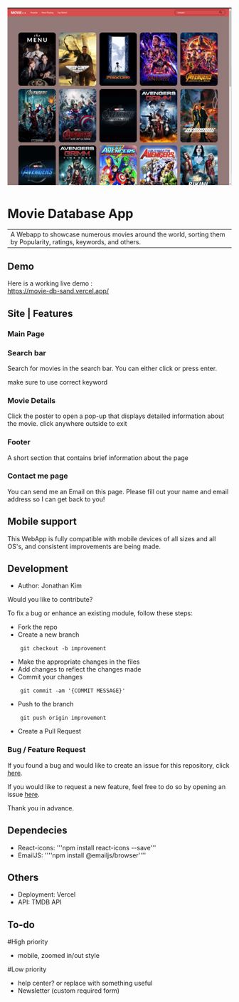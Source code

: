 # ![WebApp](https://github.com/jkim1998/Movie-DB-/blob/main/screenshot/page1.png)
# Movie Database App
<table>
<tr>
<td>
  A Webapp to showcase numerous movies around the world, sorting them by Popularity, ratings, keywords, and others. 
</td>
</tr>
</table>


## Demo
Here is a working live demo :  
https://movie-db-sand.vercel.app/


## Site | Features

### Main Page

### Search bar

Search for movies in the search bar.
You can either click or press enter.


make sure to use correct keyword

### Movie Details

Click the poster to open a pop-up that displays detailed information about the movie. click anywhere outside to exit 

### Footer

A short section that contains brief information about the page 

### Contact me page

You can send me an Email on this page. Please fill out your name and email address so I can get back to you!


## Mobile support
This WebApp is fully compatible with mobile devices of all sizes and all OS's, and consistent improvements are being made.


## Development
- Author: Jonathan Kim

Would you like to contribute?

To fix a bug or enhance an existing module, follow these steps:

- Fork the repo
- Create a new branch 
```
    git checkout -b improvement
```
- Make the appropriate changes in the files
- Add changes to reflect the changes made
- Commit your changes 
```
    git commit -am '{COMMIT MESSAGE}'
```
- Push to the branch 
```
    git push origin improvement
```
- Create a Pull Request 

### Bug / Feature Request

If you found a bug and would like to create an issue for this repository, click [here](https://github.com/jkim1998/Movie-DB-/issues/new).

If you would like to request a new feature, feel free to do so by opening an issue [here](https://github.com/jkim1998/Movie-DB-/issues/new).

Thank you in advance.

## Dependecies 

- React-icons: '''npm install react-icons --save'''
- EmailJS: ''''npm install @emailjs/browser''''


## Others

- Deployment: Vercel
- API: TMDB API 

## To-do
#High priority
- mobile, zoomed in/out style 

#Low priority
- help center? or replace with something useful
- Newsletter (custom required form)